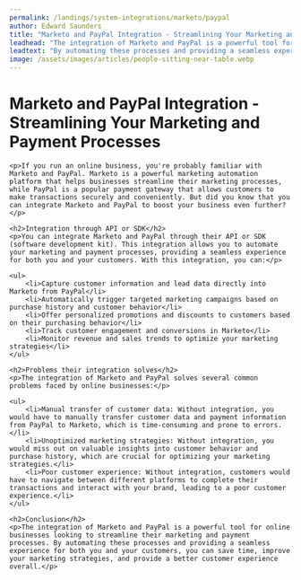```yaml
---
permalink: /landings/system-integrations/marketo/paypal
author: Edward Saunders
title: "Marketo and PayPal Integration - Streamlining Your Marketing and Payment Processes"
leadhead: "The integration of Marketo and PayPal is a powerful tool for online businesses looking to streamline their marketing and payment processes"
leadtext: "By automating these processes and providing a seamless experience for both you and your customers, you can save time, improve your marketing strategies, and provide a better customer experience overall."
image: /assets/images/articles/people-sitting-near-table.webp
---
```

<div class="arttext">	<h1>Marketo and PayPal Integration - Streamlining Your Marketing and Payment Processes</h1>

	<p>If you run an online business, you're probably familiar with Marketo and PayPal. Marketo is a powerful marketing automation platform that helps businesses streamline their marketing processes, while PayPal is a popular payment gateway that allows customers to make transactions securely and conveniently. But did you know that you can integrate Marketo and PayPal to boost your business even further?</p>

	<h2>Integration through API or SDK</h2>
	<p>You can integrate Marketo and PayPal through their API or SDK (software development kit). This integration allows you to automate your marketing and payment processes, providing a seamless experience for both you and your customers. With this integration, you can:</p>
	
	<ul>
		<li>Capture customer information and lead data directly into Marketo from PayPal</li>
		<li>Automatically trigger targeted marketing campaigns based on purchase history and customer behavior</li>
		<li>Offer personalized promotions and discounts to customers based on their purchasing behavior</li>
		<li>Track customer engagement and conversions in Marketo</li>
		<li>Monitor revenue and sales trends to optimize your marketing strategies</li>
	</ul>

	<h2>Problems their integration solves</h2>
	<p>The integration of Marketo and PayPal solves several common problems faced by online businesses:</p>

	<ul>
		<li>Manual transfer of customer data: Without integration, you would have to manually transfer customer data and payment information from PayPal to Marketo, which is time-consuming and prone to errors.</li>
		<li>Unoptimized marketing strategies: Without integration, you would miss out on valuable insights into customer behavior and purchase history, which are crucial for optimizing your marketing strategies.</li>
		<li>Poor customer experience: Without integration, customers would have to navigate between different platforms to complete their transactions and interact with your brand, leading to a poor customer experience.</li>
	</ul>

	<h2>Conclusion</h2>
	<p>The integration of Marketo and PayPal is a powerful tool for online businesses looking to streamline their marketing and payment processes. By automating these processes and providing a seamless experience for both you and your customers, you can save time, improve your marketing strategies, and provide a better customer experience overall.</p>
</div>